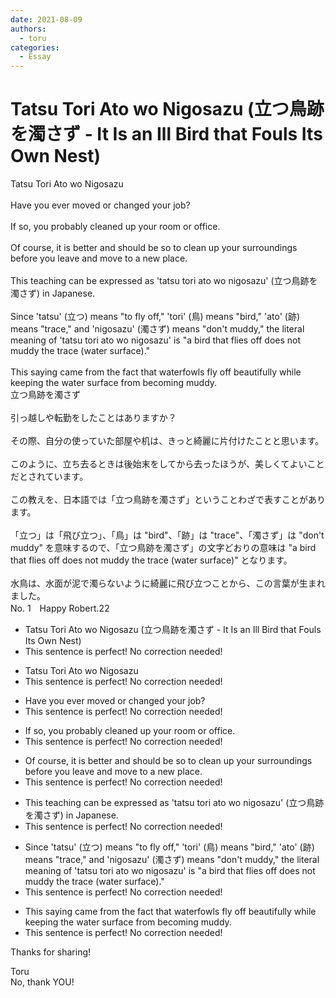 ```yaml
---
date: 2021-08-09
authors:
  - toru
categories:
  - Essay
---
```


<h1 id="subject_show">Tatsu Tori Ato wo Nigosazu (立つ鳥跡を濁さず - It Is an Ill Bird that Fouls Its Own Nest)</h1>
<div class="date" hidden>Aug 9, 2021 13:58</div>
<div id="post"><div id="body_show_ori">
Tatsu Tori Ato wo Nigosazu<br/><br/>Have you ever moved or changed your job?<br/><br/>If so, you probably cleaned up your room or office.<br/> <br/>Of course, it is better and should be so to clean up your surroundings before you leave and move to a new place.<br/><br/>This teaching can be expressed as 'tatsu tori ato wo nigosazu' (立つ鳥跡を濁さず) in Japanese.<br/><br/>Since 'tatsu' (立つ) means "to fly off," 'tori' (鳥) means "bird," 'ato' (跡) means "trace," and 'nigosazu' (濁さず) means "don't muddy," the literal meaning of 'tatsu tori ato wo nigosazu' is "a bird that flies off does not muddy the trace (water surface)."<br/><br/>This saying came from the fact that waterfowls fly off beautifully while keeping the water surface from becoming muddy.
</div></div>

<!-- more -->

<div id="post_ja"><div id="body_show_mo">
立つ鳥跡を濁さず<br/><br/>引っ越しや転勤をしたことはありますか？<br/><br/>その際、自分の使っていた部屋や机は、きっと綺麗に片付けたことと思います。<br/><br/>このように、立ち去るときは後始末をしてから去ったほうが、美しくてよいことだとされています。<br/><br/>この教えを、日本語では「立つ鳥跡を濁さず」ということわざで表すことがあります。<br/><br/>「立つ」は「飛び立つ」、「鳥」は "bird"、「跡」は "trace"、「濁さず」は "don't muddy" を意味するので、「立つ鳥跡を濁さず」の文字どおりの意味は "a bird that flies off does not muddy the trace (water surface)" となります。<br/><br/>水鳥は、水面が泥で濁らないように綺麗に飛び立つことから、この言葉が生まれました。
</div></div>
<div id="block"><div class="first_name"> No. 1　<span class="just_name">Happy Robert.22</span></div><div id="block2">
<ul class="correction_field">
<li class="incorrect">Tatsu Tori Ato wo Nigosazu (立つ鳥跡を濁さず - It Is an Ill Bird that Fouls Its Own Nest)</li>
<li class="corrected perfect">This sentence is perfect! No correction needed!</li>
</ul>
<ul class="correction_field">
<li class="incorrect">Tatsu Tori Ato wo Nigosazu</li>
<li class="corrected perfect">This sentence is perfect! No correction needed!</li>
</ul>
<ul class="correction_field">
<li class="incorrect">Have you ever moved or changed your job?</li>
<li class="corrected perfect">This sentence is perfect! No correction needed!</li>
</ul>
<ul class="correction_field">
<li class="incorrect">If so, you probably cleaned up your room or office.</li>
<li class="corrected perfect">This sentence is perfect! No correction needed!</li>
</ul>
<ul class="correction_field">
<li class="incorrect">Of course, it is better and should be so to clean up your surroundings before you leave and move to a new place.</li>
<li class="corrected perfect">This sentence is perfect! No correction needed!</li>
</ul>
<ul class="correction_field">
<li class="incorrect">This teaching can be expressed as 'tatsu tori ato wo nigosazu' (立つ鳥跡を濁さず) in Japanese.</li>
<li class="corrected perfect">This sentence is perfect! No correction needed!</li>
</ul>
<ul class="correction_field">
<li class="incorrect">Since 'tatsu' (立つ) means "to fly off," 'tori' (鳥) means "bird," 'ato' (跡) means "trace," and 'nigosazu' (濁さず) means "don't muddy," the literal meaning of 'tatsu tori ato wo nigosazu' is "a bird that flies off does not muddy the trace (water surface)."</li>
<li class="corrected perfect">This sentence is perfect! No correction needed!</li>
</ul>
<ul class="correction_field">
<li class="incorrect">This saying came from the fact that waterfowls fly off beautifully while keeping the water surface from becoming muddy.</li>
<li class="corrected perfect">This sentence is perfect! No correction needed!</li>
</ul>
<p class="comment_small">
 Thanks for sharing!
</p>

</div><div class="name"><span class="just_name">Toru</span><br>
No, thank YOU!
</div>
</div>
